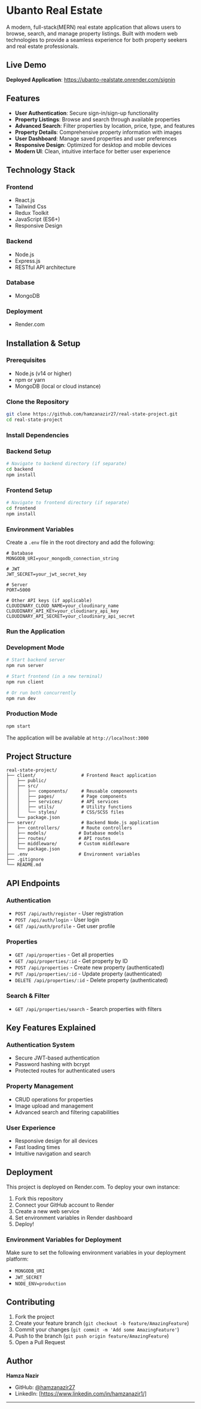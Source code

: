# Ubanto Real Estate

A modern, full-stack(MERN) real estate application that allows users to browse, search, and manage property listings. Built with modern web technologies to provide a seamless experience for both property seekers and real estate professionals.

## Live Demo

**Deployed Application**: https://ubanto-realstate.onrender.com/signin

## Features

- **User Authentication**: Secure sign-in/sign-up functionality
- **Property Listings**: Browse and search through available properties
- **Advanced Search**: Filter properties by location, price, type, and features
- **Property Details**: Comprehensive property information with images
- **User Dashboard**: Manage saved properties and user preferences
- **Responsive Design**: Optimized for desktop and mobile devices
- **Modern UI**: Clean, intuitive interface for better user experience

## Technology Stack

### Frontend

- React.js
- Tailwind Css
- Redux Toolkit
- JavaScript (ES6+)
- Responsive Design

### Backend

- Node.js
- Express.js
- RESTful API architecture

### Database

- MongoDB

### Deployment

- Render.com

## Installation & Setup

### Prerequisites

- Node.js (v14 or higher)
- npm or yarn
- MongoDB (local or cloud instance)

### Clone the Repository

```bash
git clone https://github.com/hamzanazir27/real-state-project.git
cd real-state-project

```

### Install Dependencies

### Backend Setup

```bash
# Navigate to backend directory (if separate)
cd backend
npm install

```

### Frontend Setup

```bash
# Navigate to frontend directory (if separate)
cd frontend
npm install

```

### Environment Variables

Create a `.env` file in the root directory and add the following:

```
# Database
MONGODB_URI=your_mongodb_connection_string

# JWT
JWT_SECRET=your_jwt_secret_key

# Server
PORT=5000

# Other API keys (if applicable)
CLOUDINARY_CLOUD_NAME=your_cloudinary_name
CLOUDINARY_API_KEY=your_cloudinary_api_key
CLOUDINARY_API_SECRET=your_cloudinary_api_secret

```

### Run the Application

### Development Mode

```bash
# Start backend server
npm run server

# Start frontend (in a new terminal)
npm run client

# Or run both concurrently
npm run dev

```

### Production Mode

```bash
npm start

```

The application will be available at `http://localhost:3000`

## Project Structure

```
real-state-project/
├── client/                 # Frontend React application
│   ├── public/
│   ├── src/
│   │   ├── components/     # Reusable components
│   │   ├── pages/          # Page components
│   │   ├── services/       # API services
│   │   ├── utils/          # Utility functions
│   │   └── styles/         # CSS/SCSS files
│   └── package.json
├── server/                 # Backend Node.js application
│   ├── controllers/        # Route controllers
│   ├── models/            # Database models
│   ├── routes/            # API routes
│   ├── middleware/        # Custom middleware
│   └── package.json
├── .env                   # Environment variables
├── .gitignore
└── README.md

```

## API Endpoints

### Authentication

- `POST /api/auth/register` - User registration
- `POST /api/auth/login` - User login
- `GET /api/auth/profile` - Get user profile

### Properties

- `GET /api/properties` - Get all properties
- `GET /api/properties/:id` - Get property by ID
- `POST /api/properties` - Create new property (authenticated)
- `PUT /api/properties/:id` - Update property (authenticated)
- `DELETE /api/properties/:id` - Delete property (authenticated)

### Search & Filter

- `GET /api/properties/search` - Search properties with filters

## Key Features Explained

### Authentication System

- Secure JWT-based authentication
- Password hashing with bcrypt
- Protected routes for authenticated users

### Property Management

- CRUD operations for properties
- Image upload and management
- Advanced search and filtering capabilities

### User Experience

- Responsive design for all devices
- Fast loading times
- Intuitive navigation and search

## Deployment

This project is deployed on Render.com. To deploy your own instance:

1. Fork this repository
2. Connect your GitHub account to Render
3. Create a new web service
4. Set environment variables in Render dashboard
5. Deploy!

### Environment Variables for Deployment

Make sure to set the following environment variables in your deployment platform:

- `MONGODB_URI`
- `JWT_SECRET`
- `NODE_ENV=production`

## Contributing

1. Fork the project
2. Create your feature branch (`git checkout -b feature/AmazingFeature`)
3. Commit your changes (`git commit -m 'Add some AmazingFeature'`)
4. Push to the branch (`git push origin feature/AmazingFeature`)
5. Open a Pull Request

## Author

**Hamza Nazir**

- GitHub: [@hamzanazir27](https://github.com/hamzanazir27)
- LinkedIn: [https://www.linkedin.com/in/hamzanazir1/]

---
